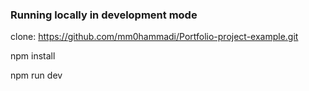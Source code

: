 ### Running locally in development mode

clone: https://github.com/mm0hammadi/Portfolio-project-example.git

npm install

npm run dev


